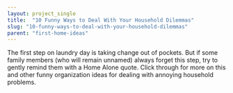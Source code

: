 ```yaml
---
layout: project_single
title:  "10 Funny Ways to Deal With Your Household Dilemmas"
slug: "10-funny-ways-to-deal-with-your-household-dilemmas"
parent: "first-home-ideas"
---
```

The first step on laundry day is taking change out of pockets. But if some family members (who will remain unnamed) always forget this step, try to gently remind them with a Home Alone quote. Click through for more on this and other funny organization ideas for dealing with annoying household problems.